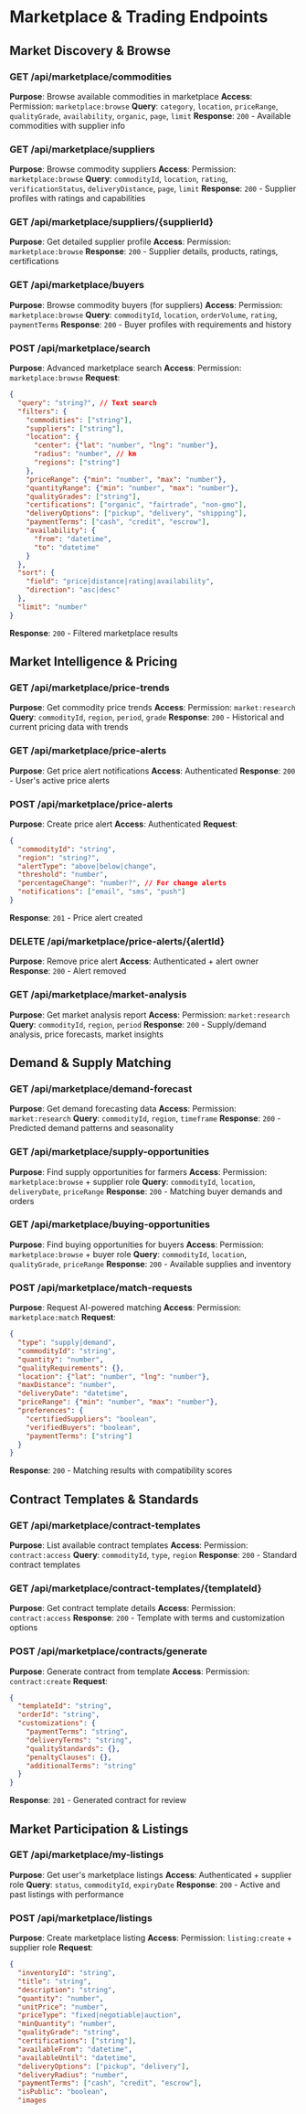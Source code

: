 # Marketplace & Trading Endpoints

## Market Discovery & Browse

### GET /api/marketplace/commodities
**Purpose**: Browse available commodities in marketplace
**Access**: Permission: `marketplace:browse`
**Query**: `category`, `location`, `priceRange`, `qualityGrade`, `availability`, `organic`, `page`, `limit`
**Response**: `200` - Available commodities with supplier info

### GET /api/marketplace/suppliers
**Purpose**: Browse commodity suppliers
**Access**: Permission: `marketplace:browse`
**Query**: `commodityId`, `location`, `rating`, `verificationStatus`, `deliveryDistance`, `page`, `limit`
**Response**: `200` - Supplier profiles with ratings and capabilities

### GET /api/marketplace/suppliers/{supplierId}
**Purpose**: Get detailed supplier profile
**Access**: Permission: `marketplace:browse`
**Response**: `200` - Supplier details, products, ratings, certifications

### GET /api/marketplace/buyers
**Purpose**: Browse commodity buyers (for suppliers)
**Access**: Permission: `marketplace:browse`
**Query**: `commodityId`, `location`, `orderVolume`, `rating`, `paymentTerms`
**Response**: `200` - Buyer profiles with requirements and history

### POST /api/marketplace/search
**Purpose**: Advanced marketplace search
**Access**: Permission: `marketplace:browse`
**Request**:
```json
{
  "query": "string?", // Text search
  "filters": {
    "commodities": ["string"],
    "suppliers": ["string"],
    "location": {
      "center": {"lat": "number", "lng": "number"},
      "radius": "number", // km
      "regions": ["string"]
    },
    "priceRange": {"min": "number", "max": "number"},
    "quantityRange": {"min": "number", "max": "number"},
    "qualityGrades": ["string"],
    "certifications": ["organic", "fairtrade", "non-gmo"],
    "deliveryOptions": ["pickup", "delivery", "shipping"],
    "paymentTerms": ["cash", "credit", "escrow"],
    "availability": {
      "from": "datetime",
      "to": "datetime"
    }
  },
  "sort": {
    "field": "price|distance|rating|availability",
    "direction": "asc|desc"
  },
  "limit": "number"
}
```
**Response**: `200` - Filtered marketplace results

## Market Intelligence & Pricing

### GET /api/marketplace/price-trends
**Purpose**: Get commodity price trends
**Access**: Permission: `market:research`
**Query**: `commodityId`, `region`, `period`, `grade`
**Response**: `200` - Historical and current pricing data with trends

### GET /api/marketplace/price-alerts
**Purpose**: Get price alert notifications
**Access**: Authenticated
**Response**: `200` - User's active price alerts

### POST /api/marketplace/price-alerts
**Purpose**: Create price alert
**Access**: Authenticated
**Request**:
```json
{
  "commodityId": "string",
  "region": "string?",
  "alertType": "above|below|change",
  "threshold": "number",
  "percentageChange": "number?", // For change alerts
  "notifications": ["email", "sms", "push"]
}
```
**Response**: `201` - Price alert created

### DELETE /api/marketplace/price-alerts/{alertId}
**Purpose**: Remove price alert
**Access**: Authenticated + alert owner
**Response**: `200` - Alert removed

### GET /api/marketplace/market-analysis
**Purpose**: Get market analysis report
**Access**: Permission: `market:research`
**Query**: `commodityId`, `region`, `period`
**Response**: `200` - Supply/demand analysis, price forecasts, market insights

## Demand & Supply Matching

### GET /api/marketplace/demand-forecast
**Purpose**: Get demand forecasting data
**Access**: Permission: `market:research`
**Query**: `commodityId`, `region`, `timeframe`
**Response**: `200` - Predicted demand patterns and seasonality

### GET /api/marketplace/supply-opportunities
**Purpose**: Find supply opportunities for farmers
**Access**: Permission: `marketplace:browse` + supplier role
**Query**: `commodityId`, `location`, `deliveryDate`, `priceRange`
**Response**: `200` - Matching buyer demands and orders

### GET /api/marketplace/buying-opportunities
**Purpose**: Find buying opportunities for buyers
**Access**: Permission: `marketplace:browse` + buyer role
**Query**: `commodityId`, `location`, `qualityGrade`, `priceRange`
**Response**: `200` - Available supplies and inventory

### POST /api/marketplace/match-requests
**Purpose**: Request AI-powered matching
**Access**: Permission: `marketplace:match`
**Request**:
```json
{
  "type": "supply|demand",
  "commodityId": "string",
  "quantity": "number",
  "qualityRequirements": {},
  "location": {"lat": "number", "lng": "number"},
  "maxDistance": "number",
  "deliveryDate": "datetime",
  "priceRange": {"min": "number", "max": "number"},
  "preferences": {
    "certifiedSuppliers": "boolean",
    "verifiedBuyers": "boolean",
    "paymentTerms": ["string"]
  }
}
```
**Response**: `200` - Matching results with compatibility scores

## Contract Templates & Standards

### GET /api/marketplace/contract-templates
**Purpose**: List available contract templates
**Access**: Permission: `contract:access`
**Query**: `commodityId`, `type`, `region`
**Response**: `200` - Standard contract templates

### GET /api/marketplace/contract-templates/{templateId}
**Purpose**: Get contract template details
**Access**: Permission: `contract:access`
**Response**: `200` - Template with terms and customization options

### POST /api/marketplace/contracts/generate
**Purpose**: Generate contract from template
**Access**: Permission: `contract:create`
**Request**:
```json
{
  "templateId": "string",
  "orderId": "string",
  "customizations": {
    "paymentTerms": "string",
    "deliveryTerms": "string",
    "qualityStandards": {},
    "penaltyClauses": {},
    "additionalTerms": "string"
  }
}
```
**Response**: `201` - Generated contract for review

## Market Participation & Listings

### GET /api/marketplace/my-listings
**Purpose**: Get user's marketplace listings
**Access**: Authenticated + supplier role
**Query**: `status`, `commodityId`, `expiryDate`
**Response**: `200` - Active and past listings with performance

### POST /api/marketplace/listings
**Purpose**: Create marketplace listing
**Access**: Permission: `listing:create` + supplier role
**Request**:
```json
{
  "inventoryId": "string",
  "title": "string",
  "description": "string",
  "quantity": "number",
  "unitPrice": "number",
  "priceType": "fixed|negotiable|auction",
  "minQuantity": "number",
  "qualityGrade": "string",
  "certifications": ["string"],
  "availableFrom": "datetime",
  "availableUntil": "datetime",
  "deliveryOptions": ["pickup", "delivery"],
  "deliveryRadius": "number",
  "paymentTerms": ["cash", "credit", "escrow"],
  "isPublic": "boolean",
  "images
